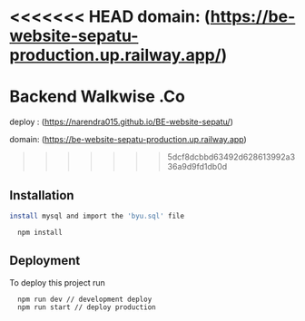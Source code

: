 
<<<<<<< HEAD
domain: (https://be-website-sepatu-production.up.railway.app/)
=======
# Backend Walkwise .Co
deploy : (https://narendra015.github.io/BE-website-sepatu/)

domain: (https://be-website-sepatu-production.up.railway.app)
>>>>>>> 5dcf8dcbbd63492d628613992a336a9d9fd1db0d

## Installation

```bash
install mysql and import the 'byu.sql' file
```

```bash
  npm install 
```
    
## Deployment

To deploy this project run

```bash
  npm run dev // development deploy
  npm run start // deploy production
```

